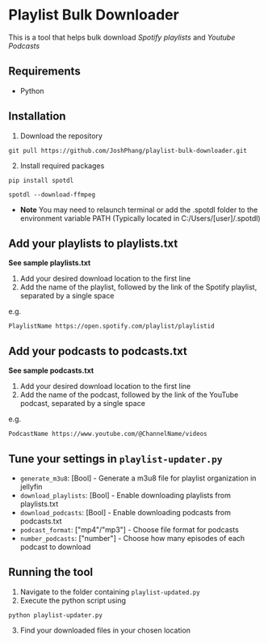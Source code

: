 # Playlist Bulk Downloader

This is a tool that helps bulk download _Spotify playlists_ and _Youtube Podcasts_

## Requirements

- Python

## Installation

1. Download the repository

```
git pull https://github.com/JoshPhang/playlist-bulk-downloader.git
```

2. Install required packages

```
pip install spotdl
```

```
spotdl --download-ffmpeg
```

- **Note** You may need to relaunch terminal or add the .spotdl folder to the environment variable PATH (Typically located in C:/Users/[user]/.spotdl)

## Add your playlists to playlists.txt

**See sample playlists.txt**

1. Add your desired download location to the first line
2. Add the name of the playlist, followed by the link of the Spotify playlist, separated by a single space

e.g.

```
PlaylistName https://open.spotify.com/playlist/playlistid
```

## Add your podcasts to podcasts.txt

**See sample podcasts.txt**

1. Add your desired download location to the first line
2. Add the name of the podcast, followed by the link of the YouTube podcast, separated by a single space

e.g.

```
PodcastName https://www.youtube.com/@ChannelName/videos
```

## Tune your settings in `playlist-updater.py`

- `generate_m3u8`: [Bool] - Generate a m3u8 file for playlist organization in jellyfin
- `download_playlists`: [Bool] - Enable downloading playlists from playlists.txt
- `download_podcasts`: [Bool] - Enable downloading podcasts from podcasts.txt
- `podcast_format`: ["mp4"/"mp3"] - Choose file format for podcasts
- `number_podcasts`: ["number"] - Choose how many episodes of each podcast to download

## Running the tool

1. Navigate to the folder containing `playlist-updated.py`
2. Execute the python script using

```
python playlist-updater.py
```

3. Find your downloaded files in your chosen location
